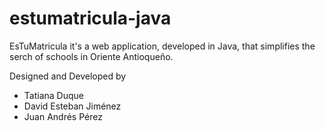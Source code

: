 # estumatricula-java
EsTuMatricula it's a web application, developed in Java, that simplifies the serch of schools in Oriente Antioqueño.

Designed and Developed by
- Tatiana Duque
- David Esteban Jiménez
- Juan Andrés Pérez
